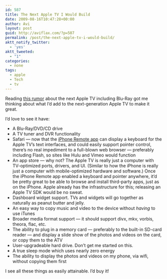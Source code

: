 ```yaml
---
id: 587
title: The Next Apple TV I Would Build
date: 2009-08-16T10:47:28+00:00
author: Avi
layout: post
guid: http://aviflax.com/?p=587
permalink: /post/the-next-apple-tv-i-would-build/
aktt_notify_twitter:
  - 'yes'
aktt_tweeted:
  - "1"
categories:
  - none
tags:
  - apple
  - Tech
  - tv
---
```

Reading [this rumor](http://www.loopinsight.com/2009/08/10/new-apple-tv-to-be-a-mac-mini-with-blu-ray/) about the next Apple TV including Blu-Ray got me thinking about what I&#8217;d add to the next-generation Apple TV to make it great.

I&#8217;d love to see it have:

  * A Blu-Ray/DVD/CD drive
  * A TV tuner and DVR functionality
  * Safari — now that the [iPhone Remote app](http://www.apple.com/itunes/remote/) can display a keyboard for the Apple TV&#8217;s text interfaces, and could easily support pointer control, there&#8217;s no real impediment to a full-blown web browser — preferably including Flash, so sites like Hulu and Vimeo would function
  * An app store — why not? The Apple TV is really just a computer with TV-optimized ports, drivers, and UI. (Similar to how the iPhone is really just a computer with mobile-optimized hardware and software.) Once the iPhone Remote app enabled a keyboard and pointer anywhere, it&#8217;d be pretty great to be able to browse and install third-party apps, just as on the iPhone. Apple already has the infrastructure for this; releasing an Apple TV SDK would be no sweat.
  * Dashboard widget support. TVs and widgets will go together as naturally as peanut butter and jelly.
  * An easy way to copy music and video to the device without _having_ to use iTunes
  * Broader media format support — it should support divx, mkv, vorbis, theora, flac, etc.
  * The ability to plug in a memory card — preferably to the built-in SD-card reader — and display a slide show of the photos and videos on the card, or copy them to the ATV
  * User-upgradeable hard drive. Don&#8217;t get me started on this.
  * A true sleep mode which uses nearly zero energy
  * The ability to display the photos and videos on my phone, via wifi, without copying them first

I see all these things as easily attainable. I&#8217;d buy it!